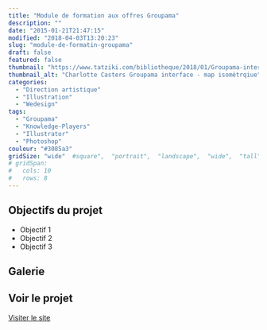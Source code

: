 ```yaml
---
title: "Module de formation aux offres Groupama"
description: ""
date: "2015-01-21T21:47:15"
modified: "2018-04-03T13:20:23"
slug: "module-de-formatin-groupama"
draft: false
featured: false
thumbnail: "https://www.tatziki.com/bibliotheque/2018/01/Groupama-interface.jpg"
thumbnail_alt: "Charlotte Casters Groupama interface - map isométrqiue"
categories:
  - "Direction artistique"
  - "Illustration"
  - "Wedesign"
tags:
  - "Groupama"
  - "Knowledge-Players"
  - "Illustrator"
  - "Photoshop"
couleur: "#3085a3"
gridSize: "wide"  #square",  "portrait",  "landscape",  "wide",  "tall",  "feat",  "mini",
# gridSpan:
#   cols: 10
#   rows: 8
---
```


## Objectifs du projet

<!-- TODO: Ajouter les objectifs depuis ACF -->
- Objectif 1
- Objectif 2
- Objectif 3

## Galerie

<!-- TODO: Ajouter les images du projet -->

## Voir le projet

[Visiter le site](https://www.tatziki.com/module-de-formatin-groupama/)
